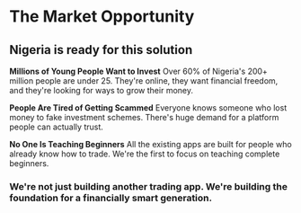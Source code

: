 # The Market Opportunity

## Nigeria is ready for this solution

**Millions of Young People Want to Invest**
Over 60% of Nigeria's 200+ million people are under 25. They're online, they want financial freedom, and they're looking for ways to grow their money.

**People Are Tired of Getting Scammed**
Everyone knows someone who lost money to fake investment schemes. There's huge demand for a platform people can actually trust.

**No One Is Teaching Beginners**
All the existing apps are built for people who already know how to trade. We're the first to focus on teaching complete beginners.

### We're not just building another trading app. We're building the foundation for a financially smart generation. 